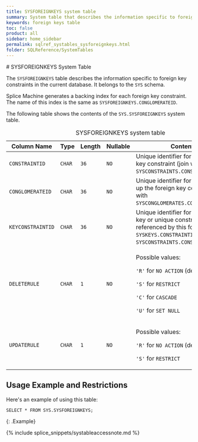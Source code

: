 ```yaml
---
title: SYSFOREIGNKEYS system table
summary: System table that describes the information specific to foreign key constraints in the current database.
keywords: foreign keys table
toc: false
product: all
sidebar: home_sidebar
permalink: sqlref_systables_sysforeignkeys.html
folder: SQLReference/SystemTables
---
```

<section>
<div class="TopicContent" data-swiftype-index="true" markdown="1">
# SYSFOREIGNKEYS System Table

The `SYSFOREIGNKEYS` table describes the information specific to foreign
key constraints in the current database. It belongs to the `SYS` schema.

Splice Machine generates a backing index for each foreign key
constraint. The name of this index is the same as
`SYSFOREIGNKEYS.CONGLOMERATEID`.

The following table shows the contents of the `SYS.SYSFOREIGNKEYS` system
table.

<table>
    <caption>SYSFOREIGNKEYS system table</caption>
    <col />
    <col />
    <col />
    <col />
    <col />
    <thead>
        <tr>
            <th>Column Name</th>
            <th>Type</th>
            <th>Length</th>
            <th>Nullable</th>
            <th>Contents</th>
        </tr>
    </thead>
    <tbody>
        <tr>
            <td><code>CONSTRAINTID</code></td>
            <td><code>CHAR</code></td>
            <td><code>36</code></td>
            <td><code>NO</code></td>
            <td>Unique identifier for the foreign key constraint (join with <code>SYSCONSTRAINTS.CONSTRAINTID</code>)</td>
        </tr>
        <tr>
            <td><code>CONGLOMERATEID</code></td>
            <td><code>CHAR</code></td>
            <td><code>36</code></td>
            <td><code>NO</code></td>
            <td>Unique identifier for index backing up the foreign key constraint (join with <code>SYSCONGLOMERATES.CONGLOMERATEID</code>)</td>
        </tr>
        <tr>
            <td><code>KEYCONSTRAINTID</code></td>
            <td><code>CHAR</code></td>
            <td><code>36</code></td>
            <td><code>NO</code></td>
            <td>Unique identifier for the primary key or unique constraint referenced by this foreign key <code>SYSKEYS.CONSTRAINTID</code> or <code>SYSCONSTRAINTS.CONSTRAINTID</code>)</td>
        </tr>
        <tr>
            <td><code>DELETERULE</code></td>
            <td><code>CHAR</code></td>
            <td><code>1</code></td>
            <td><code>NO</code></td>
            <td>
                <p class="noSpaceAbove">Possible values:</p>
                <p><code>'R'</code> for <code>NO ACTION</code> (default)</p>
                <p><code>'S'</code> for <code>RESTRICT</code></p>
                <p> <code>'C'</code> for <code>CASCADE</code></p>
                <p><code>'U'</code> for <code>SET NULL</code></p>
            </td>
        </tr>
        <tr>
            <td><code>UPDATERULE</code></td>
            <td><code>CHAR</code></td>
            <td><code>1</code></td>
            <td><code>NO</code></td>
            <td>
                <p class="noSpaceAbove">Possible values:</p>
                <p><code>'R'</code> for <code>NO ACTION</code> (default)</p>
                <p><code>'S'</code> for <code>RESTRICT</code></p>
            </td>
        </tr>
    </tbody>
</table>

## Usage Example and Restrictions

Here's an example of using this table:

```
SELECT * FROM SYS.SYSFOREIGNKEYS;
```
{: .Example}

{% include splice_snippets/systableaccessnote.md %}

</div>
</section>
